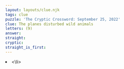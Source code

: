 ```yaml
---
layout: layouts/clue.njk
tags: clue
puzzle: 'The Cryptic Crossword: September 25, 2022'
clue: The planes disturbed wild animals
letters: (9)
answer:
straight:
cryptic:
straight_is_first:
---
```

<li><\li>